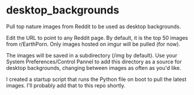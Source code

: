 desktop_backgrounds
===================

Pull top nature images from Reddit to be used as desktop backgrounds.

Edit the URL to point to any Reddit page. By default, it is the top 50 images from 
r/EarthPorn. Only images hosted on imgur will be pulled (for now). 

The images will be saved in a subdirectory (/img by default). Use your System Preferences/Control Pannel 
to add this directory as a source for desktop backgrounds, changing between images as often as you'd like.

I created a startup script that runs the Python file on boot to pull the latest images. I'll probably add that 
to this repo shortly. 
